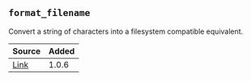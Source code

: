 ## `format_filename`

Convert a string of characters into a filesystem compatible equivalent.

| Source     | Added
|------------|---------
|[Link][]  | 1.0.6

[Link]: https://github.com/pyblish/pyblish-base/blob/6af1e6beccaa9e875c58c416743dffb978752d0f/pyblish/backend/lib.py#L29